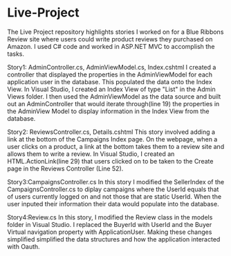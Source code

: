 # Live-Project
The Live Project repository highlights stories I worked on for a Blue Ribbons Review site where users could write product reviews 
they purchased on Amazon. I used C# code and worked in ASP.NET MVC to accomplish the tasks.

Story1: AdminController.cs, AdminViewModel.cs, Index.cshtml
I created a controller that displayed the properties in the AdminViewModel for each application user in the database. 
This populated the data onto the Index View. In Visual Studio, I created an Index View of type "List" in the Admin Views folder. 
I then used the AdminViewModel as the data source and built out an AdminController that would iterate through(line 19) the properties in the AdminView Model to display information in the Index View from the database.

Story2: ReviewsController.cs, Details.cshtml
This story involved adding a link at the bottom of the Campaigns Index page. On the webpage, when a user clicks on a product, a link at the bottom takes them to a review site and allows them to write a review. In Visual Studio, I created an HTML.ActionLink(line 29) that users clicked on to be taken to the Create page in the Reviews Controller (Line 52). 

Story3:CampaignsController.cs
In this story I modified the SellerIndex of the CampaignsController.cs to diplay campaigns where the UserId equals that of users currently logged on and not those that are static UserId. When the user inputed their information their data would populate into the database.

Story4:Review.cs
In this story, I modified the Review class in the models folder in Visual Studio. I replaced the BuyerId with UserId and the Buyer Virtual navigation property with ApplicationUser. Making these changes simplified simplified the data structures and how the application interacted with Oauth.


